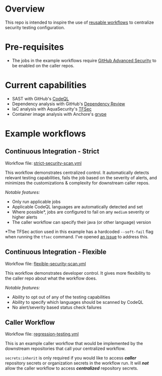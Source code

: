 # Overview
This repo is intended to inspire the use of [reusable workflows](https://docs.github.com/en/actions/using-workflows/reusing-workflows) to centralize security testing configuration.

# Pre-requisites
- The jobs in the example workflows require [GitHub Advanced Security](https://docs.github.com/en/get-started/learning-about-github/about-github-advanced-security) to be enabled on the caller repos.

# Current capabilities
- SAST with GitHub's [CodeQL](https://codeql.github.com/)
- Dependency analysis with GitHub's [Dependency Review](https://docs.github.com/en/code-security/supply-chain-security/understanding-your-software-supply-chain/about-dependency-review)
- IaC analysis with AquaSecurity's [TFSec](https://github.com/aquasecurity/tfsec)
- Container image analysis with Anchore's [grype](https://github.com/anchore/scan-action)

# Example workflows
## Continuous Integration - Strict
Workflow file: [strict-security-scan.yml](https://github.com/callmegreg-demo-org/my-reusable-workflows/blob/main/.github/workflows/strict-security-scan.yml)

This workflow demonstrates centralized control. It automatically detects relevant testing capabilities, fails the job based on the severity of alerts, and minimizes the customizations & complexity for downstream caller repos.

_Notable features:_
- Only run applicable jobs
- Applicable CodeQL languages are automatically detected and set
- Where possible*, jobs are configured to fail on any `medium` severity or higher alerts
- The caller workflow can specify their java (or other language) version

*The TFSec action used in this example has a hardcoded `--soft-fail` flag when running the `tfsec` command. I've opened [an issue](https://github.com/aquasecurity/tfsec-sarif-action/issues/41) to address this.

## Continuous Integration - Flexible
Workflow file: [flexible-security-scan.yml](https://github.com/callmegreg-demo-org/my-reusable-workflows/blob/main/.github/workflows/flexible-security-scan.yml)

This workflow demonstrates developer control. It gives more flexibility to the caller repo about what the workflow does.

_Notable features:_
- Ability to opt out of any of the testing capabilities
- Ability to specify which languages should be scanned by CodeQL
- No alert/severity based status check failures

## Caller Workflow
Workflow file: [regression-testing.yml](https://github.com/callmegreg-demo-org/my-reusable-workflows/blob/main/.github/workflows/regression-testing.yml)

This is an example caller workflow that would be implemented by the downstream repositories that call your centralized workflow.

`secrets:inherit` is only required if you would like to access **_caller_** repository secrets or organization secrets in the workflow run. It will **_not_** allow the caller workflow to access **_centralized_** repository secrets.
